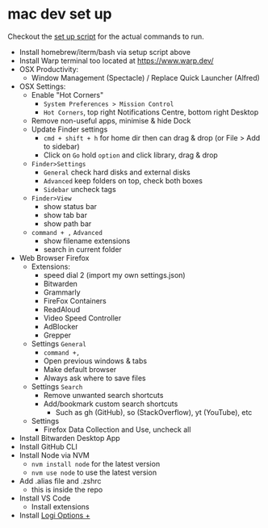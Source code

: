
# mac dev set up

Checkout the [set up script](setup-commands.sh) for the actual commands to run.

 - Install homebrew/iterm/bash via setup script above
 - Install Warp terminal too located at https://www.warp.dev/ 
 - OSX Productivity:
	 - Window Management (Spectacle) / Replace Quick Launcher (Alfred)
 - OSX Settings:
	 - Enable "Hot Corners"
		 - `System Preferences > Mission Control`
		 - `Hot Corners`, top right Notifications Centre, bottom right Desktop
	 - Remove non-useful apps, minimise & hide Dock 
	 - Update Finder settings 
		 - `cmd + shift + h` for home dir then can drag & drop (or File > Add to sidebar)
		 - Click on `Go` hold `option` and click library, drag & drop
	 - `Finder>Settings`
		 - `General` check hard disks and external disks
		 - `Advanced` keep folders on top, check both boxes
		 - `Sidebar` uncheck tags
	 - `Finder>View`
		 - show status bar
		 - show tab bar
		 - show path bar
	- `command + ,` `Advanced` 
		- show filename extensions
		- search in current folder
 - Web Browser Firefox
	 - Extensions:
		 - speed dial 2 (import my own settings.json)
		 - Bitwarden
		 - Grammarly
		 - FireFox Containers
		 - ReadAloud
		 - Video Speed Controller
		 - AdBlocker
		 - Grepper
	 - Settings `General`
		 - `command +,`
		 - Open previous windows & tabs
		 - Make default browser
		 - Always ask where to save files
	- Settings `Search`
		- Remove unwanted search shortcuts
		- Add/bookmark custom search shortcuts
		   - Such as gh (GitHub), so (StackOverflow), yt (YouTube), etc
	 - Settings
		 - Firefox Data Collection and Use, uncheck all
 - Install Bitwarden Desktop App
 - Install GitHub CLI
 - Install Node via NVM
	 - `nvm install node` for the latest version
	 - `nvm use node` to use the latest version
 - Add .alias file and .zshrc
 	 - this is inside the repo
 - Install VS Code
	 - Install extensions
- Install [Logi Options +](https://www.logitech.com/en-gb/software/logi-options-plus.html)
